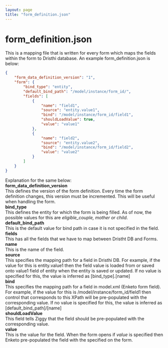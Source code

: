```yaml
---
layout: page
title: "form_definition.json"
---
```


# form_definition.json
This is a mapping file that is written for every form which maps the fields within the form to Dristhi database. An example form_definition.json is below:
``` json
{
    "form_data_definition_version": "1",
    "form": {
        "bind_type": "entity",
        "default_bind_path": "/model/instance/form_id/",
        "fields": [
            {
                "name": "field1",
                "source": "entity.value1",
                "bind": "/model/instance/form_id/field1",
                "shouldLoadValue": true,
                "value": "value1"
            },
            {
                "name": "field2",
                "source": "entity.value2",
                "bind": "/model/instance/form_id/field2",
                "value": "value2"
            }
        ]
    }
}
```
Explanation for the same below:  
**form_data_definition_version**  
This defines the version of the form definition. Every time the form definition changes, this version must be incremented. This will be useful when handling the form.  
**bind_type**  
This defines the entity for which the form is being filled. As of now, the possible values for this are *eligible_couple, mother or child*.  
**default_bind_path**  
This is the default value for bind path in case it is not specified in the field.  
**fields**  
This has all the fields that we have to map between Dristht DB and Forms.  
**name**  
This is the name of the field.  
**source**  
This specifies the mapping path for a field in Dristhi DB. For example, if the value for this is entity.value1 then the field value is loaded from or saved onto value1 field of entity when the entity is saved or updated. If no value is specified for this, the value is inferred as [bind_type].[name]  
**bind**  
This specifies the mapping path for a field in model.xml (Enketo form field). For example, if the value for this is /model/instance/form_id/field1 then control that corresponds to this XPath will be pre-populated with the corresponding value. If no value is specified for this, the value is inferred as [default_bind_path]/[name]  
**shouldLoadValue**  
This field tells Ziggy that the field should be pre-populated with the corresponding value.  
**value**  
This is the value for the field. When the form opens if *value* is specified then Enketo pre-populated the field with the specified on the form.  
